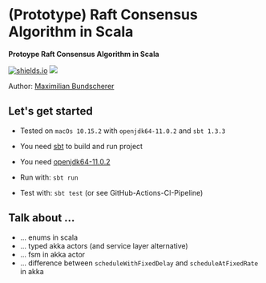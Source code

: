 # (Prototype) Raft Consensus Algorithm in Scala

**Protoype Raft Consensus Algorithm in Scala**

[![shields.io](http://img.shields.io/badge/license-Apache2-blue.svg)](http://www.apache.org/licenses/LICENSE-2.0.txt)
![](https://github.com/maxbundscherer/prototype-scala-raft/workflows/CI%20Test/badge.svg)

Author: [Maximilian Bundscherer](https://bundscherer-online.de)

## Let's get started

- Tested on ``macOs 10.15.2`` with ``openjdk64-11.0.2`` and ``sbt 1.3.3``

- You need [sbt](https://www.scala-sbt.org/) to build and run project
- You need [openjdk64-11.0.2](https://jdk.java.net/archive/)

- Run with: ``sbt run``
- Test with: ``sbt test`` (or see GitHub-Actions-CI-Pipeline)

## Talk about ...

- ... enums in scala
- ... typed akka actors (and service layer alternative)
- ... fsm in akka actor
- ... difference between ``scheduleWithFixedDelay`` and ``scheduleAtFixedRate`` in akka